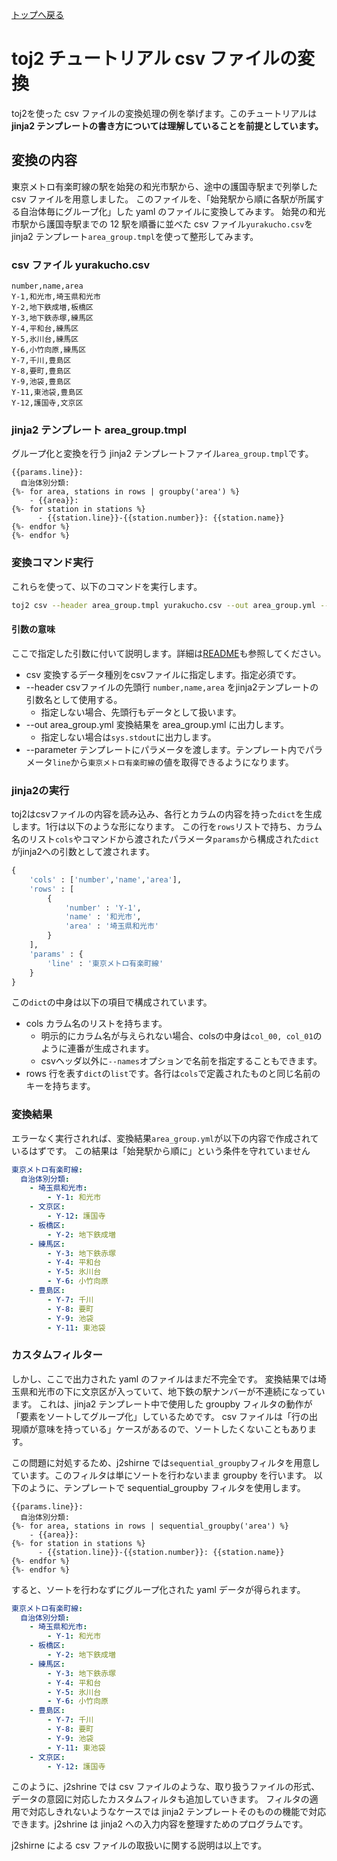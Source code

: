 [トップへ戻る](../README.md)

# toj2 チュートリアル csv ファイルの変換

toj2を使った csv ファイルの変換処理の例を挙げます。このチュートリアルは**jinja2 テンプレートの書き方については理解していることを前提としています。**

## 変換の内容

東京メトロ有楽町線の駅を始発の和光市駅から、途中の護国寺駅まで列挙した csv ファイルを用意しました。
このファイルを、「始発駅から順に各駅が所属する自治体毎にグループ化」した yaml のファイルに変換してみます。
始発の和光市駅から護国寺駅までの 12 駅を順番に並べた csv ファイル`yurakucho.csv`を jinja2 テンプレート`area_group.tmpl`を使って整形してみます。

### csv ファイル yurakucho.csv

```
number,name,area
Y-1,和光市,埼玉県和光市
Y-2,地下鉄成増,板橋区
Y-3,地下鉄赤塚,練馬区
Y-4,平和台,練馬区
Y-5,氷川台,練馬区
Y-6,小竹向原,練馬区
Y-7,千川,豊島区
Y-8,要町,豊島区
Y-9,池袋,豊島区
Y-11,東池袋,豊島区
Y-12,護国寺,文京区
```

### jinja2 テンプレート area_group.tmpl

グループ化と変換を行う jinja2 テンプレートファイル`area_group.tmpl`です。

```jinja2
{{params.line}}:
  自治体別分類:
{%- for area, stations in rows | groupby('area') %}
    - {{area}}:
{%- for station in stations %}
      - {{station.line}}-{{station.number}}: {{station.name}}
{%- endfor %}
{%- endfor %}
```

### 変換コマンド実行

これらを使って、以下のコマンドを実行します。

```sh
toj2 csv --header area_group.tmpl yurakucho.csv --out area_group.yml --parameter line=東京メトロ有楽町線
```
#### 引数の意味
ここで指定した引数に付いて説明します。詳細は[README](../README.md)も参照してください。
- csv 変換するデータ種別をcsvファイルに指定します。指定必須です。
- --header csvファイルの先頭行 `number,name,area` をjinja2テンプレートの引数名として使用する。
  - 指定しない場合、先頭行もデータとして扱います。
- --out area_group.yml 変換結果を area_group.yml に出力します。
  - 指定しない場合は`sys.stdout`に出力します。
- --parameter テンプレートにパラメータを渡します。テンプレート内でパラメータ`line`から`東京メトロ有楽町線`の値を取得できるようになります。

### jinja2の実行
toj2はcsvファイルの内容を読み込み、各行とカラムの内容を持った`dict`を生成します。1行は以下のような形になります。
この行を`rows`リストで持ち、カラム名のリスト`cols`やコマンドから渡されたパラメータ`params`から構成された`dict`がjinja2への引数として渡されます。
```python
{
    'cols' : ['number','name','area'],
    'rows' : [
        {
            'number' : 'Y-1',
            'name' : '和光市',
            'area' : '埼玉県和光市'
        }
    ],
    'params' : {
        'line' : '東京メトロ有楽町線'
    }
}
```
この`dict`の中身は以下の項目で構成されています。
- cols カラム名のリストを持ちます。
  - 明示的にカラム名が与えられない場合、colsの中身は`col_00, col_01`のように連番が生成されます。
  - csvヘッダ以外に`--names`オプションで名前を指定することもできます。
- rows 行を表す`dict`の`list`です。各行は`cols`で定義されたものと同じ名前のキーを持ちます。

### 変換結果

エラーなく実行されれば、変換結果`area_group.yml`が以下の内容で作成されているはずです。
この結果は「始発駅から順に」という条件を守れていません

```yml
東京メトロ有楽町線:
  自治体別分類:
    - 埼玉県和光市:
        - Y-1: 和光市
    - 文京区:
        - Y-12: 護国寺
    - 板橋区:
        - Y-2: 地下鉄成増
    - 練馬区:
        - Y-3: 地下鉄赤塚
        - Y-4: 平和台
        - Y-5: 氷川台
        - Y-6: 小竹向原
    - 豊島区:
        - Y-7: 千川
        - Y-8: 要町
        - Y-9: 池袋
        - Y-11: 東池袋
```




### カスタムフィルター

しかし、ここで出力された yaml のファイルはまだ不完全です。
変換結果では埼玉県和光市の下に文京区が入っていて、地下鉄の駅ナンバーが不連続になっています。
これは、jinja2 テンプレート中で使用した groupby フィルタの動作が「要素をソートしてグループ化」しているためです。
csv ファイルは「行の出現順が意味を持っている」ケースがあるので、ソートしたくないこともあります。

この問題に対処するため、j2shirne では`sequential_groupby`フィルタを用意しています。このフィルタは単にソートを行わないまま groupby を行います。
以下のように、テンプレートで sequential_groupby フィルタを使用します。

```jinja2
{{params.line}}:
  自治体別分類:
{%- for area, stations in rows | sequential_groupby('area') %}
    - {{area}}:
{%- for station in stations %}
      - {{station.line}}-{{station.number}}: {{station.name}}
{%- endfor %}
{%- endfor %}
```

すると、ソートを行わなずにグループ化された yaml データが得られます。

```yml
東京メトロ有楽町線:
  自治体別分類:
    - 埼玉県和光市:
        - Y-1: 和光市
    - 板橋区:
        - Y-2: 地下鉄成増
    - 練馬区:
        - Y-3: 地下鉄赤塚
        - Y-4: 平和台
        - Y-5: 氷川台
        - Y-6: 小竹向原
    - 豊島区:
        - Y-7: 千川
        - Y-8: 要町
        - Y-9: 池袋
        - Y-11: 東池袋
    - 文京区:
        - Y-12: 護国寺
```

このように、j2shrine では csv ファイルのような、取り扱うファイルの形式、データの意図に対応したカスタムフィルタも追加していきます。
フィルタの適用で対応しきれないようなケースでは jinja2 テンプレートそのものの機能で対応できます。j2shrine は jinja2 への入力内容を整理すためのプログラムです。

j2shirne による csv ファイルの取扱いに関する説明は以上です。
